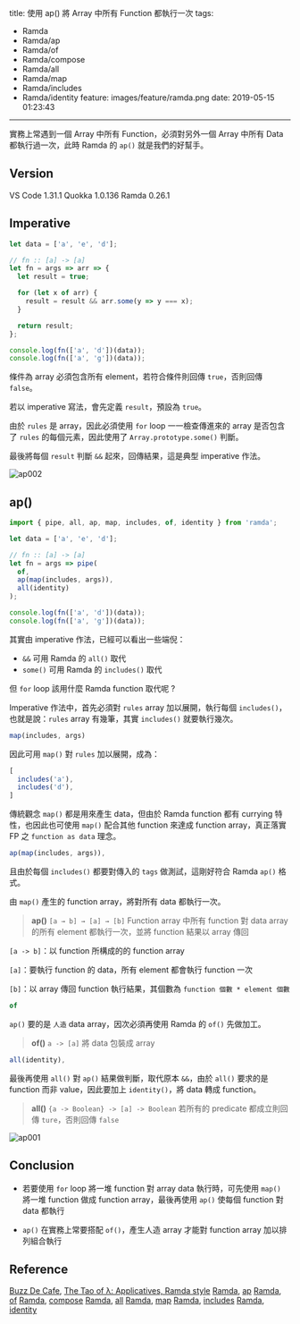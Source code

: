 title: 使用 ap() 將 Array 中所有 Function 都執行一次
tags:
  - Ramda
  - Ramda/ap
  - Ramda/of
  - Ramda/compose
  - Ramda/all
  - Ramda/map
  - Ramda/includes
  - Ramda/identity
feature: images/feature/ramda.png
date: 2019-05-15 01:23:43
---
實務上常遇到一個 Array 中所有 Function，必須對另外一個 Array 中所有 Data 都執行過一次，此時 Ramda 的 `ap()` 就是我們的好幫手。

<!-- more -->

## Version

VS Code 1.31.1
Quokka 1.0.136
Ramda 0.26.1

## Imperative

```javascript
let data = ['a', 'e', 'd'];

// fn :: [a] -> [a]
let fn = args => arr => {
  let result = true;

  for (let x of arr) {
    result = result && arr.some(y => y === x);
  }

  return result;
};

console.log(fn(['a', 'd'])(data));
console.log(fn(['a', 'g'])(data));
```

條件為 array 必須包含所有 element，若符合條件則回傳 `true`，否則回傳 `false`。

若以 imperative 寫法，會先定義 `result`，預設為 `true`。

由於 `rules` 是 array，因此必須使用 `for` loop 一一檢查傳進來的 array 是否包含了 `rules` 的每個元素，因此使用了 `Array.prototype.some()` 判斷。

最後將每個 `result` 判斷 `&&` 起來，回傳結果，這是典型 imperative 作法。

![ap002](/images/ramda/ap/ap002.png)

## ap()

```javascript
import { pipe, all, ap, map, includes, of, identity } from 'ramda';

let data = ['a', 'e', 'd'];

// fn :: [a] -> [a]
let fn = args => pipe(
  of,
  ap(map(includes, args)),
  all(identity)
);

console.log(fn(['a', 'd'])(data));
console.log(fn(['a', 'g'])(data));
```

其實由 imperative 作法，已經可以看出一些端倪：

- `&&` 可用 Ramda 的 `all()` 取代
- `some()` 可用 Ramda 的 `includes()` 取代

但 `for`  loop 該用什麼 Ramda function 取代呢 ?

Imperative 作法中，首先必須對 `rules` array 加以展開，執行每個 `includes()`，也就是說：`rules` array 有幾筆，其實 `includes()` 就要執行幾次。

```javascript
map(includes, args)
```

因此可用 `map()` 對 `rules` 加以展開，成為：

```javascript
[
  includes('a'),
  includes('d'),
]
```

傳統觀念 `map()` 都是用來產生 data，但由於 Ramda function 都有 currying 特性，也因此也可使用 `map()` 配合其他 function 來達成 function array，真正落實 FP 之 `function as data` 理念。

```javascript
ap(map(includes, args)),
```

且由於每個 `includes()` 都要對傳入的 `tags` 做測試，這剛好符合 Ramda `ap()` 格式。

由 `map()` 產生的 function array，將對所有 data 都執行一次。

> **ap()**
> `[a → b] → [a] → [b]`
>Function array 中所有 function 對 data array 的所有 element 都執行一次，並將 function 結果以 array 傳回

`[a -> b]`：以 function 所構成的的 function array

`[a]`：要執行 function 的 data，所有 element 都會執行 function 一次

`[b]`：以 array 傳回 function 執行結果，其個數為 `function 個數 * element 個數`

```javascript
of
```

`ap()` 要的是 `人造` data array，因次必須再使用 Ramda 的 `of()` 先做加工。

> **of()**
> `a -> [a]`
> 將 data 包裝成 array

```javascript
all(identity),
```

最後再使用 `all()` 對 `ap()` 結果做判斷，取代原本 `&&`，由於 `all()` 要求的是 function 而非 value，因此要加上 `identity()`，將 data 轉成 function。

> **all()**
> `{a -> Boolean} -> [a] -> Boolean`
> 若所有的 predicate 都成立則回傳 `ture`，否則回傳 `false`

![ap001](/images/ramda/ap/ap001.png)

## Conclusion

* 若要使用 `for` loop 將一堆 function 對 array data 執行時，可先使用 `map()` 將一堆 function 做成 function array，最後再使用 `ap()` 使每個 function 對 data 都執行

* `ap()` 在實務上常要搭配 `of()`，產生人造 array 才能對 function array 加以排列組合執行

## Reference

[Buzz De Cafe](https://buzzdecafe.github.io), [The Tao of λ: Applicatives, Ramda style](https://buzzdecafe.github.io/code/2014/08/12/applicatives-ramda-style)
[Ramda](https://ramdajs.com), [ap](https://ramdajs.com/docs/#ap)
[Ramda](https://ramdajs.com), [of](https://ramdajs.com/docs/#of)
[Ramda](https://ramdajs.com), [compose](https://ramdajs.com/docs/#compose)
[Ramda](https://ramdajs.com), [all](https://ramdajs.com/docs/#all)
[Ramda](https://ramdajs.com), [map](https://ramdajs.com/docs/#map)
[Ramda](https://ramdajs.com), [includes](https://ramdajs.com/docs/#map)
[Ramda](https://ramdajs.com), [identity](https://ramdajs.com/docs/#map)